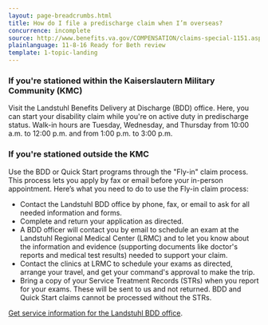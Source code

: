 ```yaml
---
layout: page-breadcrumbs.html
title: How do I file a predischarge claim when I’m overseas?
concurrence: incomplete
source: http://www.benefits.va.gov/COMPENSATION/claims-special-1151.asp,http://www.benefits.va.gov/PREDISCHARGE/claims-pre-discharge-overseas-intake-sites.asp
plainlanguage: 11-8-16 Ready for Beth review
template: 1-topic-landing
---
```


### If you're stationed within the Kaiserslautern Military Community (KMC)

Visit the Landstuhl Benefits Delivery at Discharge (BDD) office. Here, you can start your disability claim while you're on active duty in predischarge status. Walk-in hours are Tuesday, Wednesday, and Thursday from 10:00 a.m. to 12:00 p.m. and from 1:00 p.m. to 3:00 p.m.

### If you're stationed outside the KMC

Use the BDD or Quick Start programs through the "Fly-in" claim process. This process lets you apply by fax or email before your in-person appointment. Here’s what you need to do to use the Fly-in claim process:

<div class="call-out" markdown="1">

- Contact the Landstuhl BDD office by phone, fax, or email to ask for all needed information and forms.
- Complete and return your application as directed.
- A BDD officer will contact you by email to schedule an exam at the Landstuhl Regional Medical Center (LRMC) and to let you know about the information and evidence (supporting documents like doctor's reports and medical test results) needed to support your claim.
- Contact the clinics at LRMC to schedule your exams as directed, arrange your travel, and get your command's approval to make the trip.
- Bring a copy of your Service Treatment Records (STRs) when you report for your exams. These will be sent to us and not returned. BDD and Quick Start claims cannot be processed without the STRs.

[Get service information for the Landstuhl BDD office](https://ermc.amedd.army.mil/landstuhl/services.cfm?MTFinfo_id=733).

</div>
